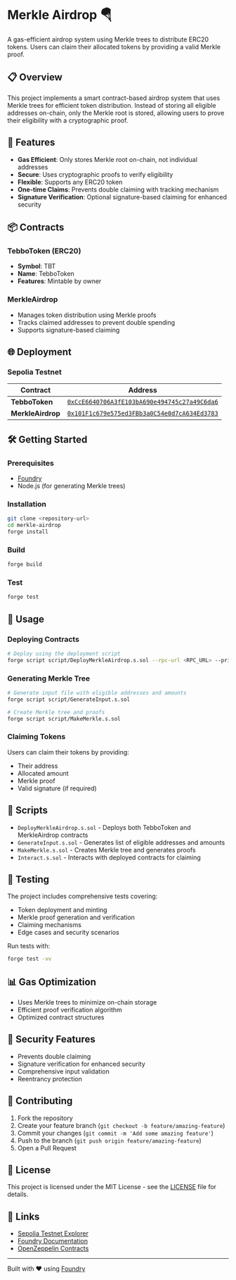 # Merkle Airdrop 🪂

A gas-efficient airdrop system using Merkle trees to distribute ERC20 tokens. Users can claim their allocated tokens by providing a valid Merkle proof.

## 📋 Overview

This project implements a smart contract-based airdrop system that uses Merkle trees for efficient token distribution. Instead of storing all eligible addresses on-chain, only the Merkle root is stored, allowing users to prove their eligibility with a cryptographic proof.

## 🚀 Features

- **Gas Efficient**: Only stores Merkle root on-chain, not individual addresses
- **Secure**: Uses cryptographic proofs to verify eligibility
- **Flexible**: Supports any ERC20 token
- **One-time Claims**: Prevents double claiming with tracking mechanism
- **Signature Verification**: Optional signature-based claiming for enhanced security

## 📦 Contracts

### TebboToken (ERC20)
- **Symbol**: TBT
- **Name**: TebboToken
- **Features**: Mintable by owner

### MerkleAirdrop
- Manages token distribution using Merkle proofs
- Tracks claimed addresses to prevent double spending
- Supports signature-based claiming

## 🌐 Deployment

### Sepolia Testnet

| Contract | Address |
|----------|---------|
| **TebboToken** | [`0xCcE6640706A3fE103bA690e494745c27a49C6da6`](https://sepolia.etherscan.io/address/0xCcE6640706A3fE103bA690e494745c27a49C6da6) |
| **MerkleAirdrop** | [`0x101F1c679e575ed3FBb3a0C54e0d7cA634Ed3783`](https://sepolia.etherscan.io/address/0x101F1c679e575ed3FBb3a0C54e0d7cA634Ed3783) |

## 🛠️ Getting Started

### Prerequisites

- [Foundry](https://getfoundry.sh/)
- Node.js (for generating Merkle trees)

### Installation

```bash
git clone <repository-url>
cd merkle-airdrop
forge install
```

### Build

```bash
forge build
```

### Test

```bash
forge test
```

## 📝 Usage

### Deploying Contracts

```bash
# Deploy using the deployment script
forge script script/DeployMerkleAirdrop.s.sol --rpc-url <RPC_URL> --private-key <PRIVATE_KEY> --broadcast
```

### Generating Merkle Tree

```bash
# Generate input file with eligible addresses and amounts
forge script script/GenerateInput.s.sol

# Create Merkle tree and proofs
forge script script/MakeMerkle.s.sol
```

### Claiming Tokens

Users can claim their tokens by providing:
- Their address
- Allocated amount
- Merkle proof
- Valid signature (if required)

## 🔧 Scripts

- `DeployMerkleAirdrop.s.sol` - Deploys both TebboToken and MerkleAirdrop contracts
- `GenerateInput.s.sol` - Generates list of eligible addresses and amounts
- `MakeMerkle.s.sol` - Creates Merkle tree and generates proofs
- `Interact.s.sol` - Interacts with deployed contracts for claiming

## 🧪 Testing

The project includes comprehensive tests covering:
- Token deployment and minting
- Merkle proof generation and verification
- Claiming mechanisms
- Edge cases and security scenarios

Run tests with:
```bash
forge test -vv
```

## 📊 Gas Optimization

- Uses Merkle trees to minimize on-chain storage
- Efficient proof verification algorithm
- Optimized contract structures

## 🔐 Security Features

- Prevents double claiming
- Signature verification for enhanced security
- Comprehensive input validation
- Reentrancy protection

## 🤝 Contributing

1. Fork the repository
2. Create your feature branch (`git checkout -b feature/amazing-feature`)
3. Commit your changes (`git commit -m 'Add some amazing feature'`)
4. Push to the branch (`git push origin feature/amazing-feature`)
5. Open a Pull Request

## 📄 License

This project is licensed under the MIT License - see the [LICENSE](LICENSE) file for details.

## 🔗 Links

- [Sepolia Testnet Explorer](https://sepolia.etherscan.io/)
- [Foundry Documentation](https://book.getfoundry.sh/)
- [OpenZeppelin Contracts](https://docs.openzeppelin.com/contracts/)

---

Built with ❤️ using [Foundry](https://getfoundry.sh/)